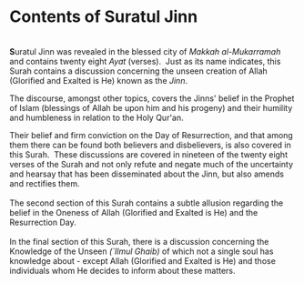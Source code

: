Contents of Suratul Jinn
========================

   
**S**uratul Jinn was revealed in the blessed city of *Makkah*
*al-Mukarramah* and contains twenty eight *Ayat* (verses).  Just as its
name indicates, this Surah contains a discussion concerning the unseen
creation of Allah (Glorified and Exalted is He) known as the *Jinn*. 

The discourse, amongst other topics, covers the Jinns' belief in the
Prophet of Islam (blessings of Allah be upon him and his progeny) and
their humility and humbleness in relation to the Holy Qur'an.

Their belief and firm conviction on the Day of Resurrection, and that
among them there can be found both believers and disbelievers, is also
covered in this Surah.  These discussions are covered in nineteen of the
twenty eight verses of the Surah and not only refute and negate much of
the uncertainty and hearsay that has been disseminated about the Jinn,
but also amends and rectifies them.  
    
 The second section of this Surah contains a subtle allusion regarding
the belief in the Oneness of Allah (Glorified and Exalted is He) and the
Resurrection Day.  
    
 In the final section of this Surah, there is a discussion concerning
the Knowledge of the Unseen *(\`Ilmul Ghaib)* of which not a single soul
has knowledge about - except Allah (Glorified and Exalted is He) and
those individuals whom He decides to inform about these matters.  
    
  


